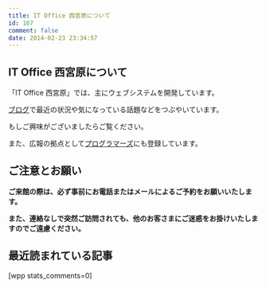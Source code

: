 ```yaml
---
title: IT Office 西宮原について
id: 167
comment: false
date: 2014-02-23 23:34:57
---
```


<h2>IT Office 西宮原について</h2>

<p>「IT Office 西宮原」では、主にウェブシステムを開発しています。</p>

<p><a href="http://www.nishimiyahara.net/blog" title="ブログ">ブログ</a>で最近の状況や気になっている話題などをつぶやいています。</p>

<p>もしご興味がございましたらご覧ください。</p>

<p>また、広報の拠点として<a href="http://www.seprogrammerjobs.com/">プログラマーズ</a>にも登録しています。</p>

<h2>ご注意とお願い</h2>

<p><strong>ご来館の際は、必ず事前にお電話またはメールによるご予約をお願いいたします。</strong></p>

<p><strong>また、連絡なしで突然ご訪問されても、他のお客さまにご迷惑をお掛けいたしますのでご遠慮ください。</strong></p>

<h2>最近読まれている記事</h2>

<p>[wpp stats_comments=0]</p>
    	